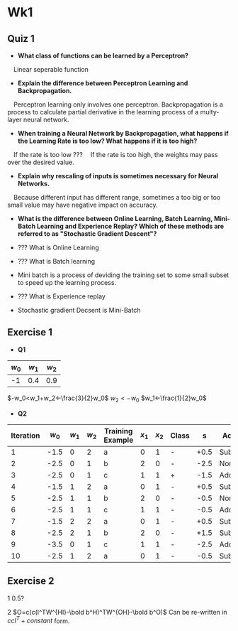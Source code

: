 # Wk1

## Quiz 1

+ **What class of functions can be learned by a Perceptron?**

&emsp;Linear seperable function

+ **Explain the difference between Perceptron Learning and Backpropagation.**

&emsp;Perceptron learning only involves one perceptron. Backpropagation is a process to calculate partial derivative in the learning process of a multy-layer neural network.

+ **When training a Neural Network by Backpropagation, what happens if the Learning Rate is too low? What happens if it is too high?**

&emsp;If the rate is too low ???
&emsp;If the rate is too high, the weights may pass over the desired value.

+ **Explain why rescaling of inputs is sometimes necessary for Neural Networks.**

&emsp;Because different input has different range, sometimes a too big or too small value may have negative impact on accuracy.

+ **What is the difference between Online Learning, Batch Learning, Mini-Batch Learning and Experience Replay? Which of these methods are referred to as "Stochastic Gradient Descent"?**

+ ??? What is Online Learning
+ ??? What is Batch learning 
+ Mini batch is a process of deviding the training set to some small subset to speed up the learning process.
+ ??? What is Experience replay
+ Stochastic gradient Decsent is Mini-Batch

## Exercise 1

+ **Q1**

$w_0$|$w_1$|$w_2$
-|-|-
-1|0.4|0.9
$-w_0<w_1+w_2<-\frac{3}{2}w_0$
$w_2<-w_0$
$w_1<-\frac{1}{2}w_0$

+ **Q2**

Iteration|$w_0$|$w_1$|$w_2$|Training Example|$x_1$|$x_2$|Class|s|Action
-|-|-|-|-|-|-|-|-|-
1|-1.5|0|2|a|0|1|-|+0.5|Subtract
2|-2.5|0|1|b|2|0|-|-2.5|None
3|-2.5|0|1|c|1|1|+|-1.5|Add
4|-1.5|1|2|a|0|1|-|+0.5|Subtract
5|-2.5|1|1|b|2|0|-|-0.5|None
6|-2.5|1|1|c|1|1|-|-0.5|Add
7|-1.5|2|2|a|0|1|-|+0.5|Subtract
8|-2.5|2|1|b|2|0|-|+1.5|Subtract
9|-3.5|0|1|c|1|1|-|-2.5|Add
10|-2.5|1|2|a|0|1|-|-0.5|Subtract

## Exercise 2

1
0.5?

2 
$O=c(c(I^TW^{HI}-\bold b^H)^TW^{OH}-\bold b^O)$
Can be re-written in $ccI^T + constant$ form.
